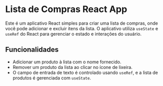# Lista de Compras React App

Este é um aplicativo React simples para criar uma lista de compras, onde você pode adicionar e excluir itens da lista. O aplicativo utiliza `useState` e `useRef` do React para gerenciar o estado e interações do usuário.

## Funcionalidades

- Adicionar um produto à lista com o nome fornecido.
- Remover um produto da lista ao clicar no ícone de lixeira.
- O campo de entrada de texto é controlado usando `useRef`, e a lista de produtos é gerenciada com `useState`.
